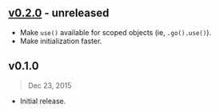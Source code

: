 ## [v0.2.0] - unreleased

- Make `use()` available for scoped objects (ie, `.go().use()`).
- Make initialization faster.

## v0.1.0
> Dec 23, 2015

- Initial release.

[v0.2.0]: https://github.com/rstacruz/scour/compare/v0.1.0...v0.2.0
